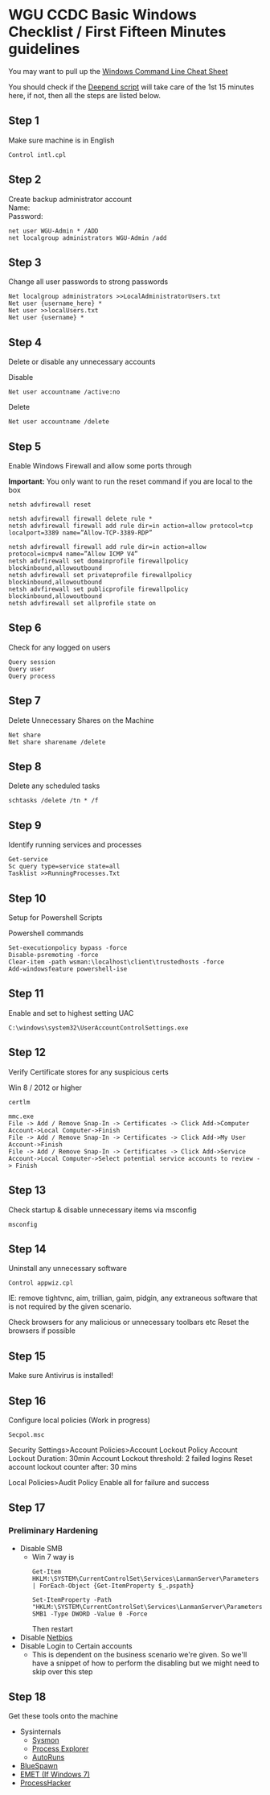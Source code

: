 # WGU CCDC Basic Windows Checklist / First Fifteen Minutes guidelines

You may want to pull up the [Windows Command Line Cheat Sheet](https://assets.contentstack.io/v3/assets/blt36c2e63521272fdc/blt4e45e00c2973546d/5eb08aae4461f75d77a48fd4/WindowsCommandLineSheetV1.pdf)

You should check if the [Deepend script](https://github.com/WGU-CCDC/Blue-Team-Tools/blob/master/Windows/deepend.ps1) will take care of the 1st 15 minutes here, if not, then all the steps are listed below.

## Step 1
Make sure machine is in English
```
Control intl.cpl
```

## Step 2
Create backup administrator account
<br> Name:
<br> Password:
```
net user WGU-Admin * /ADD
net localgroup administrators WGU-Admin /add
```

## Step 3
Change all user passwords to strong passwords
```
Net localgroup administrators >>LocalAdministratorUsers.txt
Net user {username_here} *
Net user >>localUsers.txt
Net user {username} *
```

## Step 4
Delete or disable any unnecessary accounts

Disable
```
Net user accountname /active:no 
```
Delete
```
Net user accountname /delete
```

## Step 5
Enable Windows Firewall and allow some ports through 

**Important:** You only want to run the reset command if you are local to the box
```
netsh advfirewall reset
```

```
netsh advfirewall firewall delete rule *
netsh advfirewall firewall add rule dir=in action=allow protocol=tcp localport=3389 name=”Allow-TCP-3389-RDP”
```

```
netsh advfirewall firewall add rule dir=in action=allow protocol=icmpv4 name=”Allow ICMP V4”
netsh advfirewall set domainprofile firewallpolicy blockinbound,allowoutbound
netsh advfirewall set privateprofile firewallpolicy blockinbound,allowoutbound
netsh advfirewall set publicprofile firewallpolicy blockinbound,allowoutbound
netsh advfirewall set allprofile state on

```

## Step 6
Check for any logged on users
```
Query session
Query user
Query process
```

## Step 7
Delete Unnecessary Shares on the Machine
```
Net share
Net share sharename /delete
```

## Step 8
Delete any scheduled tasks
```
schtasks /delete /tn * /f
```

## Step 9
Identify running services and processes
```
Get-service
Sc query type=service state=all
Tasklist >>RunningProcesses.Txt
```

## Step 10
Setup for Powershell Scripts

Powershell commands
```
Set-executionpolicy bypass -force
Disable-psremoting -force
Clear-item -path wsman:\localhost\client\trustedhosts -force
Add-windowsfeature powershell-ise
```

## Step 11
Enable and set to highest setting UAC
```
C:\windows\system32\UserAccountControlSettings.exe
```

## Step 12
Verify Certificate stores for any suspicious certs

Win 8 / 2012 or higher
```
certlm
```
```
mmc.exe 
File -> Add / Remove Snap-In -> Certificates -> Click Add->Computer Account->Local Computer->Finish
File -> Add / Remove Snap-In -> Certificates -> Click Add->My User Account->Finish
File -> Add / Remove Snap-In -> Certificates -> Click Add->Service Account->Local Computer->Select potential service accounts to review -> Finish
```

## Step 13
Check startup & disable unnecessary items via msconfig
```
msconfig
```

## Step 14
Uninstall any unnecessary software
```
Control appwiz.cpl
```
IE: remove tightvnc, aim, trillian, gaim, pidgin, any extraneous software that is not required by the given scenario.

Check browsers for any malicious or unnecessary toolbars etc
Reset the browsers if possible

## Step 15
Make sure Antivirus is installed!

## Step 16
Configure local policies (Work in progress)
```
Secpol.msc
```
Security Settings>Account Policies>Account Lockout Policy
Account Lockout Duration: 30min
Account Lockout threshold: 2 failed logins
Reset account lockout counter after: 30 mins

Local Policies>Audit Policy
Enable all for failure and success

## Step 17
### Preliminary Hardening
* Disable SMB
    - Win 7 way is
        ```
        Get-Item HKLM:\SYSTEM\CurrentControlSet\Services\LanmanServer\Parameters | ForEach-Object {Get-ItemProperty $_.pspath}
        ```
        ```
        Set-ItemProperty -Path "HKLM:\SYSTEM\CurrentControlSet\Services\LanmanServer\Parameters" SMB1 -Type DWORD -Value 0 -Force 
        ```
        Then restart
* Disable [Netbios](https://help.hcltechsw.com/docs/onprem_2.0/2.0_CR3_install_guide/guide/text/disable_netbios_on_windows_servers.html)
* Disable Login to Certain accounts
    - This is dependent on the business scenario we're given. So we'll have a snippet of how to perform the disabling but we might need to skip over this step

## Step 18
Get these tools onto the machine
* Sysinternals
    - [Sysmon](https://docs.microsoft.com/en-us/sysinternals/downloads/sysmon)
    - [Process Explorer](https://docs.microsoft.com/en-us/sysinternals/downloads/process-explorer)
    - [AutoRuns](https://docs.microsoft.com/en-us/sysinternals/downloads/autoruns)
* [BlueSpawn](https://bluespawn.cloud/quickstart/)
* [EMET (If Windows 7)](https://www.microsoft.com/en-us/download/details.aspx?id=50766)
* [ProcessHacker](https://processhacker.sourceforge.io/)
